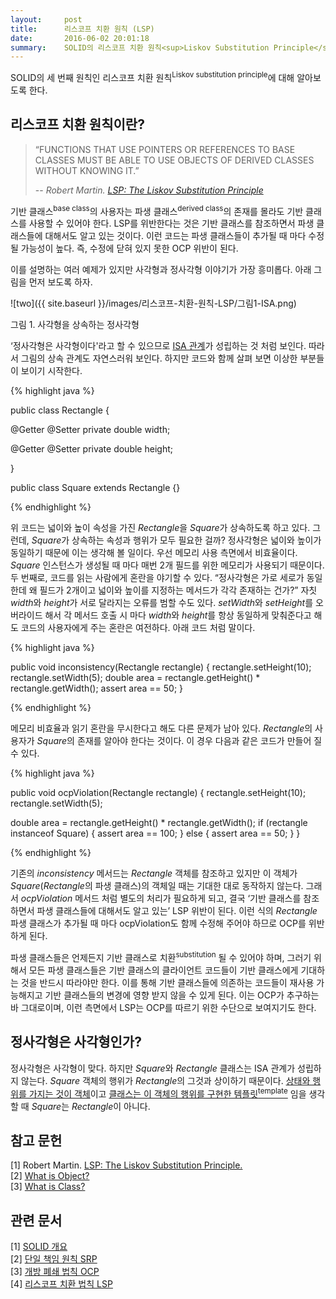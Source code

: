 ```yaml
---
layout:     post
title:      리스코프 치환 원칙 (LSP)
date:       2016-06-02 20:01:18
summary:    SOLID의 리스코프 치환 원칙<sup>Liskov Substitution Principle</sup> 소개
---
```



SOLID의 세 번째 원칙인 리스코프 치환 원칙<sup>Liskov substitution principle</sup>에 대해 알아보도록 한다.

## 리스코프 치환 원칙이란?

> “FUNCTIONS THAT USE POINTERS OR REFERENCES TO BASE CLASSES MUST BE ABLE TO USE OBJECTS OF DERIVED CLASSES WITHOUT KNOWING IT.”
>
> -- <cite>Robert Martin. [LSP: The Liskov Substitution Principle](https://drive.google.com/file/d/0BwhCYaYDn8EgNzAzZjA5ZmItNjU3NS00MzQ5LTkwYjMtMDJhNDU5ZTM0MTlh/view)</cite>

기반 클래스<sup>base class</sup>의 사용자는 파생 클래스<sup>derived class</sup>의 존재를 몰라도 기반 클래스를 사용할 수 있어야 한다. LSP를 위반한다는 것은 기반 클래스를 참조하면서 파생 클래스들에 대해서도 알고 있는 것이다. 이런 코드는 파생 클래스들이 추가될 때 마다 수정될 가능성이 높다. 즉, 수정에 닫혀 있지 못한 OCP 위반이 된다.

이를 설명하는 여러 예제가 있지만 사각형과 정사각형 이야기가 가장 흥미롭다. 아래 그림을 먼저 보도록 하자.

![two]({{ site.baseurl }}/images/리스코프-치환-원칙-LSP/그림1-ISA.png)

그림 1. 사각형을 상속하는 정사각형

‘정사각형은 사각형이다'라고 할 수 있으므로 [ISA 관계](https://en.wikipedia.org/wiki/Is-a)가 성립하는 것 처럼 보인다. 따라서 그림의 상속 관계도 자연스러워 보인다. 하지만 코드와 함께 살펴 보면 이상한 부분들이 보이기 시작한다.

{% highlight java %}

public class Rectangle {

   @Getter
   @Setter
   private double width;

   @Getter
   @Setter
   private double height;

}

public class Square extends Rectangle {}

{% endhighlight %}

위 코드는 넓이와 높이 속성을 가진 <i>Rectangle</i>을 <i>Square</i>가 상속하도록 하고 있다. 그런데, <i>Square</i>가 상속하는 속성과 행위가 모두 필요한 걸까? 정사각형은 넓이와 높이가 동일하기 때문에 이는 생각해 볼 일이다. 우선 메모리 사용 측면에서 비효율이다. <i>Square</i> 인스턴스가 생성될 때 마다 매번 2개 필드를 위한 메모리가 사용되기 때문이다. 두 번째로, 코드를 읽는 사람에게 혼란을 야기할 수 있다. “정사각형은 가로 세로가 동일한데 왜 필드가 2개이고 넓이와 높이를 지정하는 메서드가 각각 존재하는 건가?” 자칫 <i>width</i>와 <i>height</i>가 서로 달라지는 오류를 범할 수도 있다. <i>setWidth</i>와 <i>setHeight</i>를 오버라이드 해서 각 메서드 호출 시 마다 <i>width</i>와 <i>height</i>를 항상 동일하게 맞춰준다고 해도 코드의 사용자에게 주는 혼란은 여전하다. 아래 코드 처럼 말이다.

{% highlight java %}

public void inconsistency(Rectangle rectangle) {
   rectangle.setHeight(10);
   rectangle.setWidth(5);
   double area = rectangle.getHeight() * rectangle.getWidth();
   assert area == 50;
}

{% endhighlight %}

메모리 비효율과 읽기 혼란을 무시한다고 해도 다른 문제가 남아 있다. <i>Rectangle</i>의 사용자가 <i>Square</i>의 존재를 알아야 한다는 것이다. 이 경우 다음과 같은 코드가 만들어 질 수 있다.

{% highlight java %}

public void ocpViolation(Rectangle rectangle) {
   rectangle.setHeight(10);
   rectangle.setWidth(5);

   double area = rectangle.getHeight() * rectangle.getWidth();
   if (rectangle instanceof Square) {
       assert area == 100;
   } else {
       assert area == 50;
   }
}

{% endhighlight %}

기존의 <i>inconsistency</i> 메서드는 <i>Rectangle</i> 객체를 참조하고 있지만 이 객체가 <i>Square</i>(<i>Rectangle</i>의 파생 클래스)의 객체일 때는 기대한 대로 동작하지 않는다. 그래서 <i>ocpViolation</i> 메서드 처럼 별도의 처리가 필요하게 되고, 결국 ‘기반 클래스를 참조하면서 파생 클래스들에 대해서도 알고 있는’ LSP 위반이 된다. 이런 식의 <i>Rectangle</i> 파생 클래스가 추가될 때 마다 ocpViolation도 함께 수정해 주어야 하므로 OCP를 위반하게 된다.

파생 클래스들은 언제든지 기반 클래스로 치환<sup>substitution</sup> 될 수 있어야 하며, 그러기 위해서 모든 파생 클래스들은 기반 클래스의 클라이언트 코드들이 기반 클래스에게 기대하는 것을 반드시 따라야만 한다. 이를 통해 기반 클래스들에 의존하는 코드들이 재사용 가능해지고 기반 클래스들의 변경에 영향 받지 않을 수 있게 된다. 이는 OCP가 추구하는 바 그대로이며, 이런 측면에서 LSP는 OCP를 따르기 위한 수단으로 보여지기도 한다.

## 정사각형은 사각형인가?

정사각형은 사각형이 맞다. 하지만 <i>Square</i>와 <i>Rectangle</i> 클래스는 ISA 관계가 성립하지 않는다. <i>Square</i> 객체의 행위가 <i>Rectangle</i>의 그것과 상이하기 때문이다. [상태와 행위를 가지는 것이 객체](https://docs.oracle.com/javase/tutorial/java/concepts/object.html)이고 [클래스는 이 객체의 행위를 구현한 템플릿<sup>template</sup>](https://docs.oracle.com/javase/tutorial/java/concepts/class.html) 임을 생각할 때 <i>Square</i>는 <i>Rectangle</i>이 아니다.

## 참고 문헌

[1] Robert Martin. [LSP: The Liskov Substitution Principle.](https://drive.google.com/file/d/0BwhCYaYDn8EgNzAzZjA5ZmItNjU3NS00MzQ5LTkwYjMtMDJhNDU5ZTM0MTlh/view) <br/>
[2] [What is Object?](https://docs.oracle.com/javase/tutorial/java/concepts/object.html) <br/>
[3] [What is Class?](https://docs.oracle.com/javase/tutorial/java/concepts/class.html) <br/>

## 관련 문서

[1] [SOLID 개요](/2016/04/17/SOLID-개요)<br/>
[2] [단일 책임 원칙 SRP](/2016/05/01/단일-책임-원칙)<br/>
[3] [개방 폐쇄 법칙 OCP](/2016/05/04/개방-폐쇄-원칙)<br/>
[4] [리스코프 치환 법칙 LSP](/2016/06/03/리스코프-치환-원칙)<br/>
